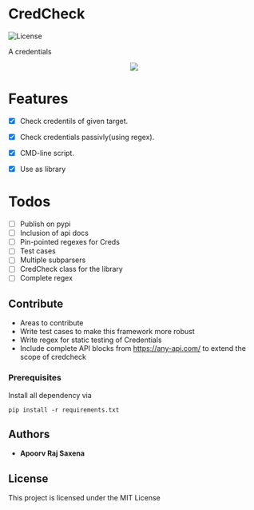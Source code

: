 
# CredCheck

![License](http://img.shields.io/:license-mit-blue.svg)

A credentials 

<p align="center">
<img src="https://camo.githubusercontent.com/1d694855203cdc5e6177f64a402c0f66000cd3b1/68747470733a2f2f696d6167652e6962622e636f2f666e4a6661762f657a6769665f636f6d5f766964656f5f746f5f6769665f312e676966">
</p>

# Features

- [x] Check credentils of given target. 
- [x] Check credentials passivly(using regex).
- [x] CMD-line script.
- [x] Use as library


# Todos
- [ ] Publish on pypi
- [ ] Inclusion of api docs
- [ ] Pin-pointed regexes for Creds
- [ ] Test cases
- [ ] Multiple subparsers
- [ ] CredCheck class for the library
- [ ] Complete regex

## Contribute
- Areas to contribute
- Write test cases to make this framework more robust
- Write regex for static testing of Credentials
- Include complete API blocks from https://any-api.com/ to extend the scope of credcheck

### Prerequisites

Install all dependency via

```
pip install -r requirements.txt
```

## Authors

* **Apoorv Raj Saxena** 

## License

This project is licensed under the MIT License


